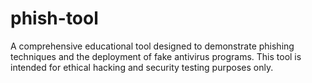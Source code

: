 # phish-tool
A comprehensive educational tool designed to demonstrate phishing techniques and the deployment of fake antivirus programs. This tool is intended for ethical hacking and security testing purposes only. 
